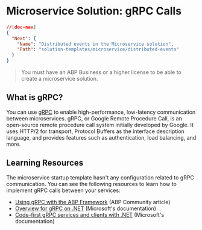 # Microservice Solution: gRPC Calls

````json
//[doc-nav]
{
  "Next": {
    "Name": "Distributed events in the Microservice solution",
    "Path": "solution-templates/microservice/distributed-events"
  }
}
````

> You must have an ABP Business or a higher license to be able to create a microservice solution.

## What is gRPC?

You can use [gRPC](https://grpc.io) to enable high-performance, low-latency communication between microservices. gRPC, or Google Remote Procedure Call, is an open-source remote procedure call system initially developed by Google. It uses HTTP/2 for transport, Protocol Buffers as the interface description language, and provides features such as authentication, load balancing, and more.

## Learning Resources

The microservice startup template hasn't any configuration related to gRPC communication. You can see the following resources to learn how to implement gRPC calls between your services:

* [Using gRPC with the ABP Framework](https://abp.io/community/articles/using-grpc-with-the-abp-framework-2dgaxzw3) (ABP Community article)
* [Overview for gRPC on .NET](https://learn.microsoft.com/en-us/aspnet/core/grpc/) (Microsoft's documentation)
* [Code-first gRPC services and clients with .NET](https://learn.microsoft.com/en-us/aspnet/core/grpc/code-first) (Microsoft's documentation)